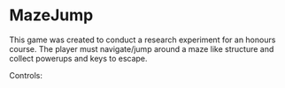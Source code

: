 # MazeJump

This game was created to conduct a research experiment for an honours course.
The player must navigate/jump around a maze like structure and collect powerups and keys to escape.

Controls:
